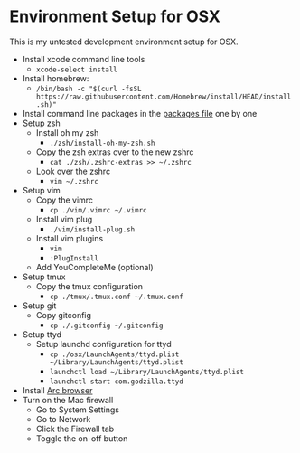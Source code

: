 # Environment Setup for OSX

This is my untested development environment setup for OSX.

 - Install xcode command line tools
   - `xcode-select install`
 - Install homebrew:
   - `/bin/bash -c "$(curl -fsSL https://raw.githubusercontent.com/Homebrew/install/HEAD/install.sh)"`
 - Install command line packages in the [packages file](os-packages) one by one
 - Setup zsh
   - Install oh my zsh
     - `./zsh/install-oh-my-zsh.sh`
   - Copy the zsh extras over to the new zshrc
     - `cat ./zsh/.zshrc-extras >> ~/.zshrc`
   - Look over the zshrc
     - `vim ~/.zshrc`
 - Setup vim
   - Copy the vimrc
     - `cp ./vim/.vimrc ~/.vimrc`
   - Install vim plug
     - `./vim/install-plug.sh`
   - Install vim plugins
     - `vim`
     - `:PlugInstall`
   - Add YouCompleteMe (optional)
 - Setup tmux
   - Copy the tmux configuration
     - `cp ./tmux/.tmux.conf ~/.tmux.conf`
 - Setup git
   - Copy gitconfig
     - `cp ./.gitconfig ~/.gitconfig`
 - Setup ttyd
   - Setup launchd configuration for ttyd
     - `cp ./osx/LaunchAgents/ttyd.plist ~/Library/LaunchAgents/ttyd.plist`
     - `launchctl load ~/Library/LaunchAgents/ttyd.plist`
     - `launchctl start com.godzilla.ttyd`
 - Install [Arc browser](https://arc.net/)
 - Turn on the Mac firewall
   - Go to System Settings
   - Go to Network
   - Click the Firewall tab
   - Toggle the on-off button

